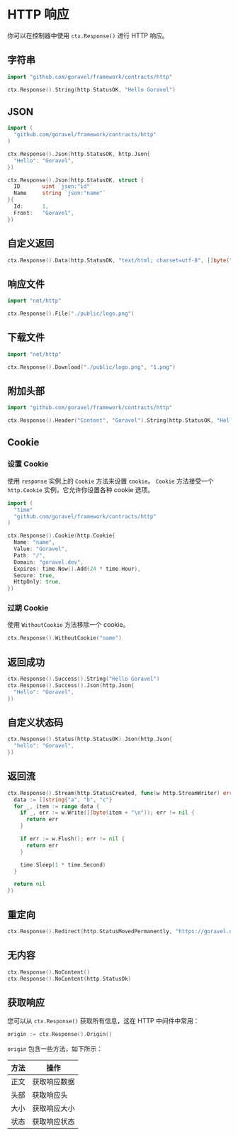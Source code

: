 # HTTP 响应

你可以在控制器中使用 `ctx.Response()` 进行 HTTP 响应。

## 字符串

```go
import "github.com/goravel/framework/contracts/http"

ctx.Response().String(http.StatusOK, "Hello Goravel")
```

## JSON

```go
import (
  "github.com/goravel/framework/contracts/http"
)

ctx.Response().Json(http.StatusOK, http.Json{
  "Hello": "Goravel",
})

ctx.Response().Json(http.StatusOK, struct {
  ID       uint `json:"id"`
  Name     string `json:"name"`
}{
  Id:      1,
  Front:   "Goravel",
})
```

## 自定义返回

```go
ctx.Response().Data(http.StatusOK, "text/html; charset=utf-8", []byte("<b>Goravel</b>"))
```

## 响应文件

```go
import "net/http"

ctx.Response().File("./public/logo.png")
```

## 下载文件

```go
import "net/http"

ctx.Response().Download("./public/logo.png", "1.png")
```

## 附加头部

```go
import "github.com/goravel/framework/contracts/http"

ctx.Response().Header("Content", "Goravel").String(http.StatusOK, "Hello Goravel")
```

## Cookie

### 设置 Cookie

使用 `response` 实例上的 `Cookie` 方法来设置 `cookie`。 `Cookie` 方法接受一个 `http.Cookie` 实例，它允许你设置各种 cookie 选项。

```go
import (
  "time"
  "github.com/goravel/framework/contracts/http"
)

ctx.Response().Cookie(http.Cookie{
  Name: "name",
  Value: "Goravel",
  Path: "/",
  Domain: "goravel.dev",
  Expires: time.Now().Add(24 * time.Hour),
  Secure: true,
  HttpOnly: true,
})
```

### 过期 Cookie

使用 `WithoutCookie` 方法移除一个 cookie。

```go
ctx.Response().WithoutCookie("name")
```

## 返回成功

```go
ctx.Response().Success().String("Hello Goravel")
ctx.Response().Success().Json(http.Json{
  "Hello": "Goravel",
})
```

## 自定义状态码

```go
ctx.Response().Status(http.StatusOK).Json(http.Json{
  "hello": "Goravel",
})
```

## 返回流

```go
ctx.Response().Stream(http.StatusCreated, func(w http.StreamWriter) error {
  data := []string{"a", "b", "c"}
  for _, item := range data {
    if _, err := w.Write([]byte(item + "\n")); err != nil {
      return err
    }

    if err := w.Flush(); err != nil {
      return err
    }

    time.Sleep(1 * time.Second)
  }

  return nil
})
```

## 重定向

```go
ctx.Response().Redirect(http.StatusMovedPermanently, "https://goravel.dev")
```

## 无内容

```go
ctx.Response().NoContent()
ctx.Response().NoContent(http.StatusOk)
```

## 获取响应

您可以从 `ctx.Response()` 获取所有信息，这在 HTTP 中间件中常用：

```go
origin := ctx.Response().Origin()
```

`origin` 包含一些方法，如下所示：

| 方法 | 操作     |
| -- | ------ |
| 正文 | 获取响应数据 |
| 头部 | 获取响应头  |
| 大小 | 获取响应大小 |
| 状态 | 获取响应状态 |
